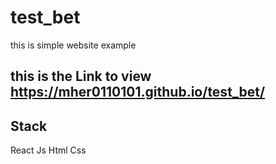 # test_bet
this is simple website example
## this is the Link to view  https://mher0110101.github.io/test_bet/
## Stack
React
Js
Html
Css

